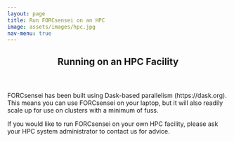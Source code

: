 ```yaml
---
layout: page
title: Run FORCsensei on an HPC
image: assets/images/hpc.jpg
nav-menu: true
---
```


<!-- Main -->
<div id="main" class="alt">

<!-- One -->
<section id="one">
	<div class="inner">
		<header class="major">
			<h1>Running on an HPC Facility</h1>
		</header>

<!-- Content -->
<p>FORCsensei has been built using Dask-based parallelism (https://dask.org). This means you can use FORCsensei on your laptop, but it will also readily scale up for use on clusters with a minimum of fuss.</p> 

<p> If you would like to run FORCsensei on your own HPC facility, please ask your HPC system administrator to contact us for advice. </p>
